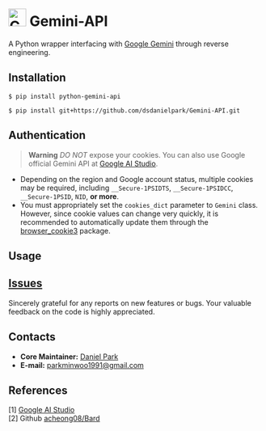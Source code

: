 # <img src="https://www.gstatic.com/lamda/images/favicon_v1_150160cddff7f294ce30.svg" width="35px" alt="Gemini Icon" /> Gemini-API



A Python wrapper interfacing with [Google Gemini](https://gemini.google.com) through reverse engineering.

## Installation
```
$ pip install python-gemini-api
```
```
$ pip install git+https://github.com/dsdanielpark/Gemini-API.git
```

## Authentication

> **Warning** *DO NOT* expose your cookies. You can also use Google official Gemini API at [Google AI Studio](https://ai.google.dev/tutorials/ai-studio_quickstart). 

- Depending on the region and Google account status, multiple cookies may be required, including `__Secure-1PSIDTS`, `__Secure-1PSIDCC`, `__Secure-1PSID`, `NID`, **or more**.
- You must appropriately set the `cookies_dict` parameter to `Gemini` class. However, since cookie values can change very quickly, it is recommended to automatically update them through the [browser_cookie3](https://github.com/borisbabic/browser_cookie3) package.


## Usage


            
## [Issues](https://github.com/dsdanielpark/Gemini-API/issues)
Sincerely grateful for any reports on new features or bugs. Your valuable feedback on the code is highly appreciated.

## Contacts
- **Core Maintainer:** [Daniel Park](https://github.com/dsdanielpark)
- **E-mail:** parkminwoo1991@gmail.com



## References
[1] [Google AI Studio](https://ai.google.dev/tutorials/ai-studio_quickstart) <br>
[2] Github [acheong08/Bard](https://github.com/acheong08/Bard) <br>
